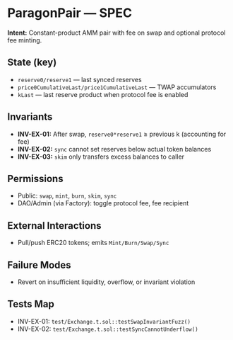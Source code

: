 # ParagonPair — SPEC


**Intent:** Constant-product AMM pair with fee on swap and optional protocol fee minting.


## State (key)
- `reserve0/reserve1` — last synced reserves
- `price0CumulativeLast/price1CumulativeLast` — TWAP accumulators
- `kLast` — last reserve product when protocol fee is enabled


## Invariants
- **INV-EX-01:** After swap, `reserve0*reserve1` ≥ previous k (accounting for fee)
- **INV-EX-02:** `sync` cannot set reserves below actual token balances
- **INV-EX-03:** `skim` only transfers excess balances to caller


## Permissions
- Public: `swap`, `mint`, `burn`, `skim`, `sync`
- DAO/Admin (via Factory): toggle protocol fee, fee recipient


## External Interactions
- Pull/push ERC20 tokens; emits `Mint/Burn/Swap/Sync`


## Failure Modes
- Revert on insufficient liquidity, overflow, or invariant violation


## Tests Map
- INV-EX-01: `test/Exchange.t.sol::testSwapInvariantFuzz()`
- INV-EX-02: `test/Exchange.t.sol::testSyncCannotUnderflow()`